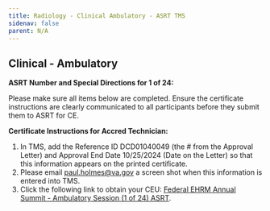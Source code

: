 ```yaml
---
title: Radiology - Clinical Ambulatory - ASRT TMS
sidenav: false
parent: N/A
---
```

## **Clinical - Ambulatory**

**ASRT Number and Special Directions for 1 of 24:**

Please make sure all items below are completed. Ensure the certificate instructions are clearly communicated to all participants before they submit them to ASRT for CE.

**Certificate Instructions for Accred Technician:**

1. In TMS, add the Reference ID DCD01040049 (the # from the Approval Letter) and Approval End Date 10/25/2024 (Date on the Letter) so that this information appears on the printed certificate.
1. Please email [paul.holmes@va.gov](mailto:paul.holmes@va.gov) a screen shot when this information is entered into TMS.
1. Click the following link to obtain your CEU: [Federal EHRM Annual Summit - Ambulatory Session (1 of 24) ASRT](https://va-hcm03.ns2cloud.com/learning/user/common/viewItemDetails.do?componentID=131013951&componentTypeID=VA&fromSF=Y&revisionDate=1723521600000&menuGroup=Learning&menuItem=Cur&fromDeepLink=true&hideItemDetailsBackLink=true#/140FC400A546FC131900720677B92EA7).




